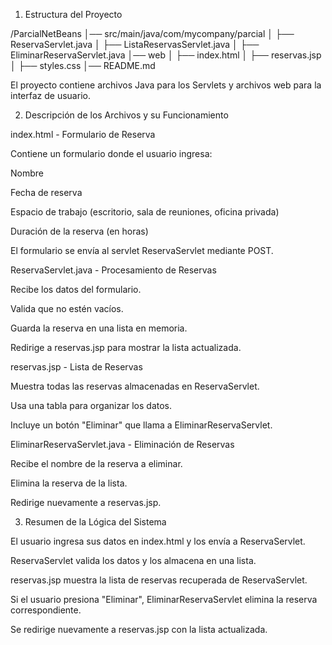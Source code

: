 1. Estructura del Proyecto

/ParcialNetBeans
│── src/main/java/com/mycompany/parcial
│   ├── ReservaServlet.java
│   ├── ListaReservasServlet.java
│   ├── EliminarReservaServlet.java
│── web
│   ├── index.html
│   ├── reservas.jsp
│   ├── styles.css
│── README.md

El proyecto contiene archivos Java para los Servlets y archivos web para la interfaz de usuario.

2. Descripción de los Archivos y su Funcionamiento

 index.html - Formulario de Reserva

Contiene un formulario donde el usuario ingresa:

Nombre

Fecha de reserva

Espacio de trabajo (escritorio, sala de reuniones, oficina privada)

Duración de la reserva (en horas)

El formulario se envía al servlet ReservaServlet mediante POST.

 ReservaServlet.java - Procesamiento de Reservas

Recibe los datos del formulario.

Valida que no estén vacíos.

Guarda la reserva en una lista en memoria.

Redirige a reservas.jsp para mostrar la lista actualizada.

reservas.jsp - Lista de Reservas

Muestra todas las reservas almacenadas en ReservaServlet.

Usa una tabla para organizar los datos.

Incluye un botón "Eliminar" que llama a EliminarReservaServlet.

 EliminarReservaServlet.java - Eliminación de Reservas

Recibe el nombre de la reserva a eliminar.

Elimina la reserva de la lista.

Redirige nuevamente a reservas.jsp.

3. Resumen de la Lógica del Sistema

El usuario ingresa sus datos en index.html y los envía a ReservaServlet.

ReservaServlet valida los datos y los almacena en una lista.

reservas.jsp muestra la lista de reservas recuperada de ReservaServlet.

Si el usuario presiona "Eliminar", EliminarReservaServlet elimina la reserva correspondiente.

Se redirige nuevamente a reservas.jsp con la lista actualizada.
